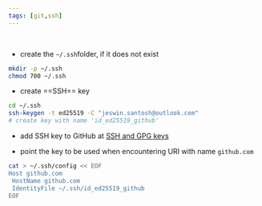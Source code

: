 ```yaml
---
tags: [git,ssh]
---
```


</br>

- create the `~/.ssh`folder, if it does not exist

```bash ln:False
mkdir -p ~/.ssh
chmod 700 ~/.ssh
```

- create ==SSH== key

```bash ln:False
cd ~/.ssh
ssh-keygen -t ed25519 -C "jeswin.santosh@outlook.com"
# create key with name 'id_ed25519_github'
```

- add SSH key to GitHub at [SSH and GPG keys](https://github.com/settings/keys)

- point the key to be used when encountering URI with name `github.com`
```bash ln:False
cat > ~/.ssh/config << EOF
Host github.com
 HostName github.com
 IdentityFile ~/.ssh/id_ed25519_github
EOF
```